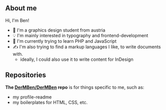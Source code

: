## About me

Hi, I'm Ben!

- 🎨 I'm a graphics design student from austria
- 💡 I'm mainly interested in typography and frontend-development
- 🧠 I'm currently trying to learn PHP and JavaScript
- ✍ I'm also trying to find a markup languages I like, to write documents with.
  - ideally, I could also use it to write content for InDesign

## Repositories

**The [DerMBen/DerMBen](https://github.com/DerMBen/DerMBen) repo** is for things specific to me, such as:
- my profile-readme
- my boilerplates for HTML, CSS, etc.

<!--
Emoji options:

| Emoji | Shortcode                      |
| ----- | ------------------------------ |
| 🌸    | :cherry_blossom:               |
| 💮    | :white_flower:                 |
| 🪷     | :lotus:                        |
| 🏵     | :rosette:                      |
| 🍊    | :tangerine:                    |
| 🧠    | :brain:                        |
| ✍    | :writing_hand:                 |
| 🕴    | :person_in_suit_levitating:    |
| 🌐    | :globe_with_meridians:         |
| 🎮    | :video_game:                   |
| 🎴    | :flower_playing_cards:         |
| 🎭    | :performing_arts:              |
| 🖼     | :framed_picture:               |
| 🎨    | :artist_palette:               |
| 🎙     | :studio_microphone:            |
| 🎚     | :level_slider:                 |
| 🎧    | :headphone:                    |
| 🖥     | :desktop_computer:             |
| 📚    | :books:                        |
| 🧮    | :abacus:                       |
| 💽    | :computer_disk:                |
| 💿    | :optical_disc:                 |
| 🔍    | :magnifying_glass_tilted_left: |
| 💡    | :light_bulb:                   |
| 📙    | :orange_book:                  |
| 📑    | :bookmark_tabs:                |
| ✒     | :black_nib:                    |
| 📍    | :round_pushpin:                |
| ⚙     | :gear:                         |
| 🗜     | :clamp:                        |
| 🔧    | :wrench:                       |
| 🔬    | :microscope:                   |
| ⚠     | :warning:                      |
| ⛔    | :no-entry:                     |
| 🚫    | :prohibited:                   |
| ✔     | :check_mark:                   |
| ❌    | :cross_mark:                   |
| ©     | :copyright:                    |
| ®     | :registered:                   |
| ™     | :trademark:                    |
| 🟠    | :orange_circle:                |
| 🟧    | :orange_square:                |
| 🔶    | :large-orange_diamond:         |
| 🔸    | :small_orange_diamond:         |
| 🏳️‍🌈    | :rainbow_flag:                 |
| 🇦🇹    | :flag_austria:                 |
| 🇩🇪    | :flag_germany:                 |
| 🇬🇧    | :united_kingdom:               |
-->
